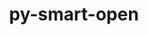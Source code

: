 ---
title: "py-smart-open"
layout: cache
categories: [package, develop-2023-11-19]
meta: {"versions": ["5.2.1"], "compilers": ["gcc@=7.3.1"], "oss": ["amzn2"], "platforms": ["linux"], "targets": ["aarch64", "neoverse_n1", "x86_64_v3"], "stacks": ["aws-isc", "aws-isc-aarch64", "root"], "num_specs": 3, "num_specs_by_stack": {"aws-isc-aarch64": 2, "root": 3, "aws-isc": 1}}
spec_details: [{"hash": "3qjeggeypuwvsxwrsaxtxnnki5zvdoi5", "compiler": "gcc@=7.3.1", "versions": ["5.2.1"], "os": "amzn2", "platform": "linux", "target": "aarch64", "variants": ["~azure", "build_system=python_pip", "~gcs", "+http", "~s3"], "stacks": ["aws-isc-aarch64", "root"], "size": "-", "tarball": "https://binaries.spack.io/develop-2023-11-19/build_cache/linux-amzn2-aarch64/gcc-7.3.1/py-smart-open-5.2.1/linux-amzn2-aarch64-gcc-7.3.1-py-smart-open-5.2.1-3qjeggeypuwvsxwrsaxtxnnki5zvdoi5.spack"}, {"hash": "cofy2ajfptqdv67o5y7axhymtydzj2rr", "compiler": "gcc@=7.3.1", "versions": ["5.2.1"], "os": "amzn2", "platform": "linux", "target": "neoverse_n1", "variants": ["~azure", "build_system=python_pip", "~gcs", "+http", "~s3"], "stacks": ["aws-isc-aarch64", "root"], "size": "-", "tarball": "https://binaries.spack.io/develop-2023-11-19/build_cache/linux-amzn2-neoverse_n1/gcc-7.3.1/py-smart-open-5.2.1/linux-amzn2-neoverse_n1-gcc-7.3.1-py-smart-open-5.2.1-cofy2ajfptqdv67o5y7axhymtydzj2rr.spack"}, {"hash": "v3fjm55ntcaz45bfkkwr5gzthvv7fvgy", "compiler": "gcc@=7.3.1", "versions": ["5.2.1"], "os": "amzn2", "platform": "linux", "target": "x86_64_v3", "variants": ["~azure", "build_system=python_pip", "~gcs", "+http", "~s3"], "stacks": ["root", "aws-isc"], "size": "-", "tarball": "https://binaries.spack.io/develop-2023-11-19/build_cache/linux-amzn2-x86_64_v3/gcc-7.3.1/py-smart-open-5.2.1/linux-amzn2-x86_64_v3-gcc-7.3.1-py-smart-open-5.2.1-v3fjm55ntcaz45bfkkwr5gzthvv7fvgy.spack"}]
---